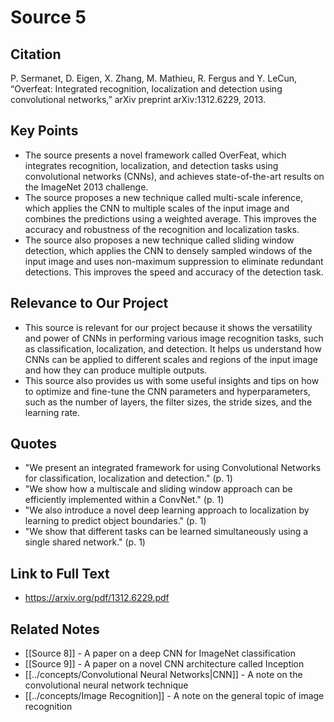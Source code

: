 
# Source 5

## Citation

P. Sermanet, D. Eigen, X. Zhang, M. Mathieu, R. Fergus and Y. LeCun, “Overfeat: Integrated recognition, localization and detection using convolutional networks,” arXiv preprint arXiv:1312.6229, 2013.

## Key Points

- The source presents a novel framework called OverFeat, which integrates recognition, localization, and detection tasks using convolutional networks (CNNs), and achieves state-of-the-art results on the ImageNet 2013 challenge.
- The source proposes a new technique called multi-scale inference, which applies the CNN to multiple scales of the input image and combines the predictions using a weighted average. This improves the accuracy and robustness of the recognition and localization tasks.
- The source also proposes a new technique called sliding window detection, which applies the CNN to densely sampled windows of the input image and uses non-maximum suppression to eliminate redundant detections. This improves the speed and accuracy of the detection task.

## Relevance to Our Project

- This source is relevant for our project because it shows the versatility and power of CNNs in performing various image recognition tasks, such as classification, localization, and detection. It helps us understand how CNNs can be applied to different scales and regions of the input image and how they can produce multiple outputs.
- This source also provides us with some useful insights and tips on how to optimize and fine-tune the CNN parameters and hyperparameters, such as the number of layers, the filter sizes, the stride sizes, and the learning rate.

## Quotes

- "We present an integrated framework for using Convolutional Networks for classification, localization and detection." (p. 1)
- "We show how a multiscale and sliding window approach can be efficiently implemented within a ConvNet." (p. 1)
- "We also introduce a novel deep learning approach to localization by learning to predict object boundaries." (p. 1)
- "We show that different tasks can be learned simultaneously using a single shared network." (p. 1)

## Link to Full Text

- https://arxiv.org/pdf/1312.6229.pdf

## Related Notes

- [[Source 8]] - A paper on a deep CNN for ImageNet classification
- [[Source 9]] - A paper on a novel CNN architecture called Inception
- [[../concepts/Convolutional Neural Networks|CNN]] - A note on the convolutional neural network technique
- [[../concepts/Image Recognition]] - A note on the general topic of image recognition
